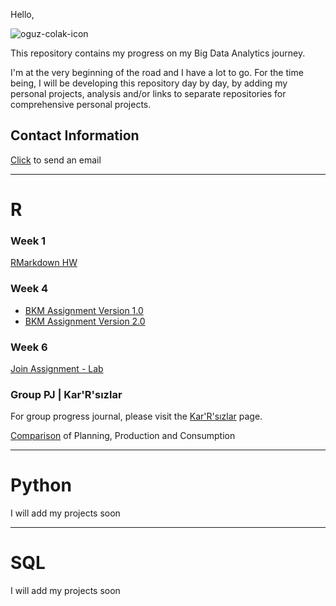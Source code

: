 Hello, 

![oguz-colak-icon](https://user-images.githubusercontent.com/55504780/71450332-2c862d00-2771-11ea-893d-a902c0bb1831.png)

This repository contains my progress on my Big Data Analytics journey. 

I'm at the very beginning of the road and I have a lot to go. For the time being, I will be developing this repository day by day, by adding my personal projects, analysis and/or links to separate repositories for comprehensive personal projects.



## Contact Information
[Click](mailto:info@oguzcolak.com) to send an email

----------------------------------------------------------------------------------------

# R

### Week 1

[RMarkdown HW](https://oguzcolak.github.io/personal/oguz-colak-rmarkdown-homework.html)

### Week 4

* [BKM Assignment Version 1.0](https://oguzcolak.github.io/personal/oguz-colak-bkm-assignment.html)
* [BKM Assignment Version 2.0](https://oguzcolak.github.io/personal/oguz-colak-bkm-assignment-2.html)

### Week 6

[Join Assignment - Lab](https://oguzcolak.github.io/personal/week6-lab-join-assignment.html)

### Group PJ | Kar'R'sızlar

For group progress journal, please visit the [Kar'R'sızlar](https://pjournal.github.io/mef03g-Kar-R-sizlar/) page.

[Comparison](https://oguzcolak.github.io/personal/Group-Project-Oguz-Colak.html) of Planning, Production and Consumption 

----------------------------------------------------------------------------------------

# Python

I will add my projects soon

----------------------------------------------------------------------------------------

# SQL

I will add my projects soon
